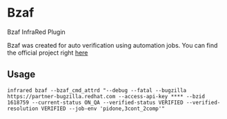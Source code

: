 # Bzaf

Bzaf InfraRed Plugin

Bzaf was created for auto verification
using automation jobs. 
You can find the official project right [here](https://github.com/openstack/tobiko)


## Usage

    infrared bzaf --bzaf_cmd_attrd "--debug --fatal --bugzilla https://partner-bugzilla.redhat.com --access-api-key **** --bzid 1618759 --current-status ON_QA --verified-status VERIFIED --verified-resolution VERIFIED --job-env 'pidone,3cont_2comp'"
